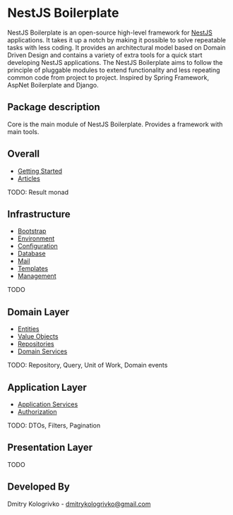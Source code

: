 # NestJS Boilerplate

NestJS Boilerplate is an open-source high-level framework for [NestJS](https://github.com/nestjs/nest) applications.
It takes it up a notch by making it possible to solve repeatable tasks with less coding. It provides an architectural
model based on Domain Driven Design and contains a variety of extra tools for a quick start developing NestJS
applications. The NestJS Boilerplate aims to follow the principle of pluggable modules to extend functionality and
less repeating common code from project to project. Inspired by Spring Framework, AspNet Boilerplate and Django.

## Package description

Core is the main module of NestJS Boilerplate. Provides a framework with main tools.

## Overall

* [Getting Started](https://github.com/dmitrykologrivko/nestjs-boilerplate/blob/master/packages/core/docs/getting-started.md)
* [Articles](https://github.com/dmitrykologrivko/nestjs-boilerplate/blob/master/packages/core/docs/articles.md)

TODO: Result monad

## Infrastructure

* [Bootstrap](https://github.com/dmitrykologrivko/nestjs-boilerplate/blob/master/packages/core/docs/bootstrap.md)
* [Environment](https://github.com/dmitrykologrivko/nestjs-boilerplate/blob/master/packages/core/docs/environment.md)
* [Configuration](https://github.com/dmitrykologrivko/nestjs-boilerplate/blob/master/packages/core/docs/configuration.md)
* [Database](https://github.com/dmitrykologrivko/nestjs-boilerplate/blob/master/packages/core/docs/database.md)
* [Mail](https://github.com/dmitrykologrivko/nestjs-boilerplate/blob/master/packages/core/docs/mail.md)
* [Templates](https://github.com/dmitrykologrivko/nestjs-boilerplate/blob/master/packages/core/docs/templates.md)
* [Management](https://github.com/dmitrykologrivko/nestjs-boilerplate/blob/master/packages/core/docs/management.md)

TODO

## Domain Layer

* [Entities](https://github.com/dmitrykologrivko/nestjs-boilerplate/blob/master/packages/core/docs/entities.md)
* [Value Objects](https://github.com/dmitrykologrivko/nestjs-boilerplate/blob/master/packages/core/docs/value-objects.md)
* [Repositories](https://github.com/dmitrykologrivko/nestjs-boilerplate/blob/master/packages/core/docs/repositories.md)
* [Domain Services](https://github.com/dmitrykologrivko/nestjs-boilerplate/blob/master/packages/core/docs/domain-services.md)

TODO: Repository, Query, Unit of Work, Domain events

## Application Layer

* [Application Services](https://github.com/dmitrykologrivko/nestjs-boilerplate/blob/master/packages/core/docs/application-services.md)
* [Authorization](https://github.com/dmitrykologrivko/nestjs-boilerplate/blob/master/packages/core/docs/authorization.md)

TODO: DTOs, Filters, Pagination

## Presentation Layer

TODO

## Developed By

Dmitry Kologrivko - dmitrykologrivko@gmail.com